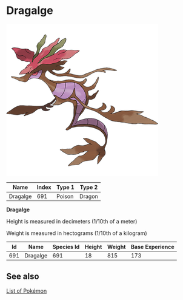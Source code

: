# Dragalge


![Dragalge](images/691.png)

| **Name** | **Index** | **Type 1** | **Type 2** |
|----|----|----|----|
| Dragalge | 691 | Poison | Dragon  |

**Dragalge** 


Height is measured in decimeters (1/10th of a meter)

Weight is measured in hectograms (1/10th of a kilogram)

| **Id** | **Name** | **Species Id** | **Height** | **Weight** | **Base Experience** |
|--------|----------|----------------|------------|------------|---------------------|
| 691 | Dragalge | 691 | 18 | 815 | 173 |


## See also

[List of Pokémon](../pokemon.md)
